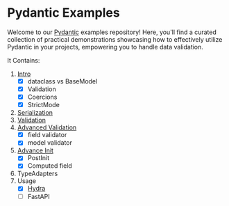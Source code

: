 # Pydantic Examples

Welcome to our [Pydantic](https://docs.pydantic.dev/latest/) examples repository! Here, you'll find a curated collection of practical demonstrations showcasing how to effectively utilize Pydantic in your projects, empowering you to handle data validation.

It Contains:
1. [Intro](examples/1_intro.ipynb)
   - [x] dataclass vs BaseModel
   - [x] Validation
   - [x] Coercions
   - [x] StrictMode
2. [Serialization](2_serialization.ipynb)
3. [Validation](3_validation.ipynb)
4. [Advanced Validation](4_advanced_validation.ipynb)
   - [x] field validator
   - [x] model validator
5. [Advance Init](5_advance_init.ipynb)
     - [x] PostInit
     - [x] Computed field
6. TypeAdapters
7. Usage
   - [x] [Hydra](use_cases/hydra_with_pydantic.py)
   - [ ] FastAPI
